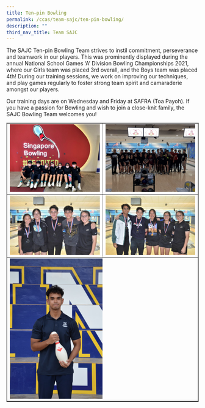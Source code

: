 ```yaml
---
title: Ten–pin Bowling
permalink: /ccas/team-sajc/ten-pin-bowling/
description: ""
third_nav_title: Team SAJC
---
```

<p>The SAJC Ten-pin Bowling Team strives to instil commitment, perseverance and teamwork in our players. This was prominently displayed during the annual National School Games &lsquo;A&rsquo; Division Bowling Championships 2021, where our Girls team was placed 3rd overall, and the Boys team was placed 4th! During our training sessions, we work on improving our techniques, and play games regularly to foster strong team spirit and camaraderie amongst our players.</p>
<p>Our training days are on Wednesday and Friday at SAFRA (Toa Payoh). If you have a passion for Bowling and wish to join a close-knit family, the SAJC Bowling Team welcomes you!</p>
<table style="border-collapse: collapse; width: 100%;" border="1">
<tbody>
<tr>
<td style="width: 50%;"><img src="/images/bowl1.jpg"></td>
<td style="width: 50%;"><img src="/images/bowl2.jpg"></td>
</tr>
<tr>
<td style="width: 50%;"><img src="/images/bowl3.jpg"></td>
<td style="width: 50%;"><img src="/images/bowl4.jpg"></td>
</tr>
<tr>
<td colspan="2"><img style="width: 50%;" src="/images/bowl5.jpg"></td>
</tr>
</tbody>
</table>